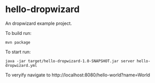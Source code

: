# hello-dropwizard

An dropwizard example project.

To build run:

```
mvn package
```

To start run:
```
java -jar target/hello-dropwizard-1.0-SNAPSHOT.jar server hello-dropwizard.yml
```

To veryify navigate to http://localhost:8080/hello-world?name=World
